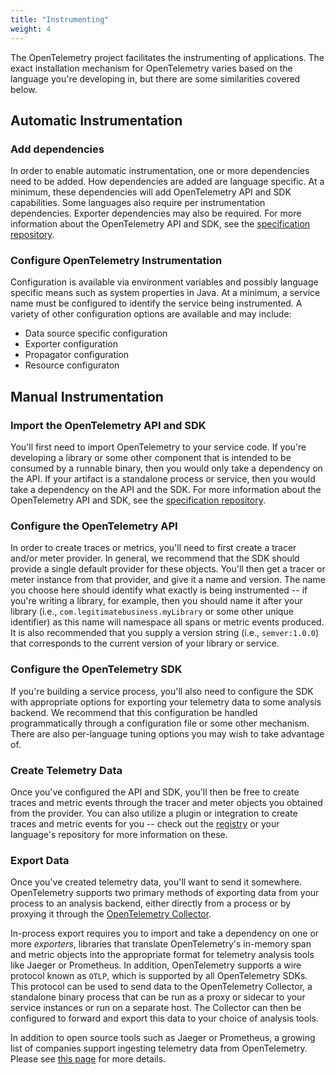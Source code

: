 ```yaml
---
title: "Instrumenting"
weight: 4
---
```


The OpenTelemetry project facilitates the instrumenting of applications. The
exact installation mechanism for OpenTelemetry varies based on the language
you're developing in, but there are some similarities covered below.

## Automatic Instrumentation

### Add dependencies

In order to enable automatic instrumentation, one or more dependencies need to
be added. How dependencies are added are language specific. At a minimum, these
dependencies will add OpenTelemetry API and SDK capabilities. Some languages
also require per instrumentation dependencies. Exporter dependencies may also
be required. For more information about the OpenTelemetry API and SDK, see the
[specification
repository](https://github.com/open-telemetry/opentelemetry-specification).

### Configure OpenTelemetry Instrumentation

Configuration is available via environment variables and possibly language
specific means such as system properties in Java. At a minimum, a service name
must be configured to identify the service being instrumented. A variety of
other configuration options are available and may include:

- Data source specific configuration
- Exporter configuration
- Propagator configuration
- Resource configuraton

## Manual Instrumentation

### Import the OpenTelemetry API and SDK

You'll first need to import OpenTelemetry to your service code. If you're
developing a library or some other component that is intended to be consumed by
a runnable binary, then you would only take a dependency on the API. If your
artifact is a standalone process or service, then you would take a dependency
on the API and the SDK. For more information about the OpenTelemetry API and
SDK, see the [specification
repository](https://github.com/open-telemetry/opentelemetry-specification).

### Configure the OpenTelemetry API

In order to create traces or metrics, you'll need to first create a tracer
and/or meter provider. In general, we recommend that the SDK should provide a
single default provider for these objects. You'll then get a tracer or meter
instance from that provider, and give it a name and version. The name you
choose here should identify what exactly is being instrumented -- if you're
writing a library, for example, then you should name it after your library
(i.e., `com.legitimatebusiness.myLibrary` or some other unique identifier) as
this name will namespace all spans or metric events produced. It is also
recommended that you supply a version string (i.e., `semver:1.0.0`) that
corresponds to the current version of your library or service.

### Configure the OpenTelemetry SDK

If you're building a service process, you'll also need to configure the SDK
with appropriate options for exporting your telemetry data to some analysis
backend. We recommend that this configuration be handled programmatically
through a configuration file or some other mechanism. There are also
per-language tuning options you may wish to take advantage of.

### Create Telemetry Data

Once you've configured the API and SDK, you'll then be free to create traces
and metric events through the tracer and meter objects you obtained from the
provider. You can also utilize a plugin or integration to create traces and
metric events for you -- check out the [registry](/registry) or your language's
repository for more information on these.

### Export Data

Once you've created telemetry data, you'll want to send it somewhere.
OpenTelemetry supports two primary methods of exporting data from your process
to an analysis backend, either directly from a process or by proxying it
through the [OpenTelemetry Collector](/docs/collector).

In-process export requires you to import and take a dependency on one or more
_exporters_, libraries that translate OpenTelemetry's in-memory span and metric
objects into the appropriate format for telemetry analysis tools like Jaeger or
Prometheus. In addition, OpenTelemetry supports a wire protocol known as
`OTLP`, which is supported by all OpenTelemetry SDKs. This protocol can be used
to send data to the OpenTelemetry Collector, a standalone binary process that
can be run as a proxy or sidecar to your service instances or run on a separate
host. The Collector can then be configured to forward and export this data to
your choice of analysis tools.

In addition to open source tools such as Jaeger or Prometheus, a growing list
of companies support ingesting telemetry data from OpenTelemetry. Please see
[this page](/vendors) for more details.
